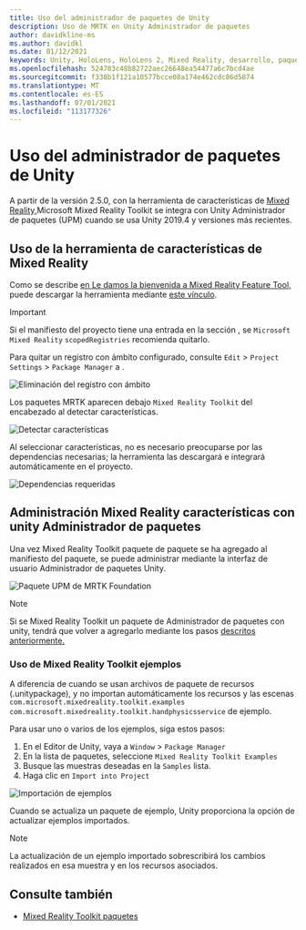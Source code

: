 ```yaml
---
title: Uso del administrador de paquetes de Unity
description: Uso de MRTK en Unity Administrador de paquetes
author: davidkline-ms
ms.author: davidkl
ms.date: 01/12/2021
keywords: Unity, HoloLens, HoloLens 2, Mixed Reality, desarrollo, paquetes MRTK,
ms.openlocfilehash: 524783c48b82722aec26648ea54477a6c7bcd4ae
ms.sourcegitcommit: f338b1f121a10577bcce08a174e462cdc86d5874
ms.translationtype: MT
ms.contentlocale: es-ES
ms.lasthandoff: 07/01/2021
ms.locfileid: "113177326"
---
```

# <a name="using-the-unity-package-manager"></a>Uso del administrador de paquetes de Unity

A partir de la versión 2.5.0, con la herramienta de características de [Mixed Reality,](/windows/mixed-reality/develop/unity/welcome-to-mr-feature-tool)Microsoft Mixed Reality Toolkit se integra con Unity Administrador de paquetes (UPM) cuando se usa Unity 2019.4 y versiones más recientes.

## <a name="using-the-mixed-reality-feature-tool"></a>Uso de la herramienta de características de Mixed Reality

Como se describe [en Le damos la bienvenida a Mixed Reality Feature Tool,](/windows/mixed-reality/develop/unity/welcome-to-mr-feature-tool) puede descargar la herramienta mediante [este vínculo](https://aka.ms/MRFeatureTool).

> [!IMPORTANT]
> Si el manifiesto del proyecto tiene una entrada en la sección , se `Microsoft Mixed Reality` `scopedRegistries` recomienda quitarlo.
>
> Para quitar un registro con ámbito configurado, consulte `Edit`  >  `Project Settings`  >  `Package Manager` a .
>
> ![Eliminación del registro con ámbito](../features/images/packaging/RemoveScopedRegistry.png)

Los paquetes MRTK aparecen debajo `Mixed Reality Toolkit` del encabezado al detectar características.

![Detectar características](../features/images/packaging/DiscoverFeatures.png)

Al seleccionar características, no es necesario preocuparse por las dependencias necesarias; la herramienta las descargará e integrará automáticamente en el proyecto.

![Dependencias requeridas](../features/images/packaging/RequiredDependencies.png)

## <a name="managing-mixed-reality-features-with-the-unity-package-manager"></a>Administración Mixed Reality características con unity Administrador de paquetes

Una vez Mixed Reality Toolkit paquete de paquete se ha agregado al manifiesto del paquete, se puede administrar mediante la interfaz de usuario Administrador de paquetes Unity.

![Paquete UPM de MRTK Foundation](../features/images/packaging/MRTK_FoundationUPM.png)

> [!NOTE]
> Si se Mixed Reality Toolkit un paquete de Administrador de paquetes con unity, tendrá que volver a agregarlo mediante los pasos [descritos anteriormente.](#using-the-mixed-reality-feature-tool)

### <a name="using-mixed-reality-toolkit-examples"></a>Uso de Mixed Reality Toolkit ejemplos

A diferencia de cuando se usan archivos de paquete de recursos (.unitypackage), y no importan automáticamente los recursos y las escenas `com.microsoft.mixedreality.toolkit.examples` `com.microsoft.mixedreality.toolkit.handphysicsservice` de ejemplo.

Para usar uno o varios de los ejemplos, siga estos pasos:

1. En el Editor de Unity, vaya a `Window` > `Package Manager`
1. En la lista de paquetes, seleccione `Mixed Reality Toolkit Examples`
1. Busque las muestras deseadas en la `Samples` lista.
1. Haga clic en `Import into Project`

![Importación de ejemplos](../features/images/packaging/MRTK_ExamplesUpm.png)

Cuando se actualiza un paquete de ejemplo, Unity proporciona la opción de actualizar ejemplos importados.

> [!NOTE]
> La actualización de un ejemplo importado sobrescribirá los cambios realizados en esa muestra y en los recursos asociados.

## <a name="see-also"></a>Consulte también

- [Mixed Reality Toolkit paquetes](../packages/mrtk-packages.md)
